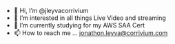 - 👋 Hi, I’m @jleyvacorrivium
- 👀 I’m interested in all things Live Video and streaming 
- 🌱 I’m currently studying for my AWS SAA Cert
- 📫 How to reach me ... jonathon.leyva@corrivium.com

